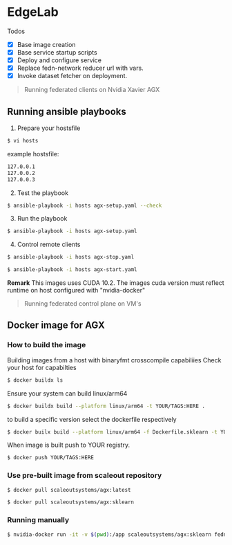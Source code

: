 # EdgeLab

Todos
- [x] Base image creation
- [x] Base service startup scripts
- [x] Deploy and configure service
- [x] Replace fedn-network reducer url with vars.
- [x] Invoke dataset fetcher on deployment.

> Running federated clients on Nvidia Xavier AGX
## Running ansible playbooks
1. Prepare your hostsfile
```bash
$ vi hosts
```
example hostsfile:

```txt
127.0.0.1
127.0.0.2
127.0.0.3
```
2. Test the playbook
```bash
$ ansible-playbook -i hosts agx-setup.yaml --check
```
3. Run the playbook
```bash
$ ansible-playbook -i hosts agx-setup.yaml
```

4. Control remote clients
```bash
$ ansible-playbook -i hosts agx-stop.yaml
```
```bash
$ ansible-playbook -i hosts agx-start.yaml
```


**Remark**
This images uses CUDA 10.2.
The images cuda version must reflect runtime on host configured with "nvidia-docker"

> Running federated control plane on VM's

## Docker image for AGX

### How to build the image
Building images from a host with binaryfmt crosscompile capabiliies
Check your host for capabilties
```bash
$ docker buildx ls
```
Ensure your system can build linux/arm64

```bash
$ docker buildx build --platform linux/arm64 -t YOUR/TAGS:HERE .
```
to build a specific version select the dockerfile respectively
```bash
$ docker builx build --platform linux/arm64 -f Dockerfile.sklearn -t YOUR/TAGS:HERE .
```

When image is built push to YOUR registry.
```bash
$ docker push YOUR/TAGS:HERE
```

### Use pre-built image from scaleout repository

```bash
$ docker pull scaleoutsystems/agx:latest
```

```bash
$ docker pull scaleoutsystems/agx:sklearn
```


### Running manually

```bash
$ nvidia-docker run -it -v $(pwd):/app scaleoutsystems/agx:sklearn fedn run client -in fedn-network.yaml
